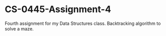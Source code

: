 # CS-0445-Assignment-4
Fourth assignment for my Data Structures class. Backtracking algorithm to solve a maze.
